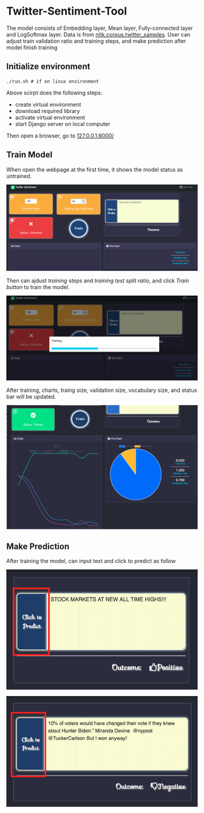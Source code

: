 # Twitter-Sentiment-Tool

The model consists of Embedding layer, Mean layer, Fully-connected layer and LogSoftmax layer. Data is from [nltk.corpus.twitter_samples](https://www.nltk.org/howto/corpus.html). User can adjust train validation ratio and training steps, and make prediction after model finish training

## Initialize environment 


```
./run.sh # if on linux environment
```

Above scirpt does the following steps:

- create virtual environment
- download required library 
- activate virtual environment
- start Django server on local computer

Then open a browser, go to [127.0.0.1:8000/](http://127.0.0.1:8000/)

## Train Model 

When open the webpage at the first time, it shows the model status as untrained. 

![untrained](img/untrained.png)

Then can ajdust *training steps* and *training test split ratio*, and click *Train button* to train the model. 

![untrained](img/training.png)

After training, charts, traing size, validation size, vocabulary size, and status bar will be updated. 


![untrained](img/trained.png)


## Make Prediction

After training the model, can input text and click to predict as follow

![untrained](img/positive.png)

![untrained](img/negative.png)

